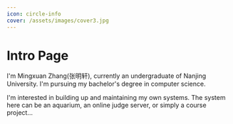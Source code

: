 ```yaml
---
icon: circle-info
cover: /assets/images/cover3.jpg
---
```


# Intro Page
I'm Mingxuan Zhang(张明轩), currently an undergraduate of Nanjing University. I'm pursuing my bachelor's degree in computer science. 

I'm interested in building up and maintaining my own systems. The system here can be an aquarium, an online judge server, or simply a course project...